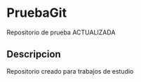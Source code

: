 # PruebaGit
Repositorio de prueba ACTUALIZADA
## Descripcion
Repositorio creado para trabajos de estudio
